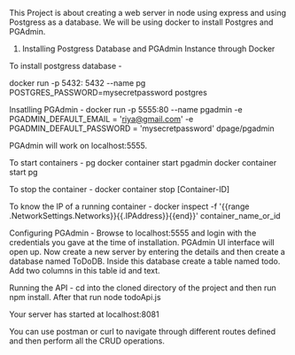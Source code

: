 This Project is about creating a web server in node using express and using Postgress as a database. We will be using docker to install Postgres and PGAdmin.

1) Installing Postgress Database and PGAdmin Instance through Docker

To install postgress database - 

docker run -p 5432: 5432 --name pg POSTGRES_PASSWORD=mysecretpassword postgres

Insatlling PGAdmin - 
docker run -p 5555:80 --name pgadmin -e PGADMIN_DEFAULT_EMAIL = 'riya@gmail.com' -e PGADMIN_DEFAULT_PASSWORD = 'mysecretpassword' dpage/pgadmin

PGAdmin will work on localhost:5555.

To start containers - 
pg
docker container start pgadmin 
docker container start pg

To stop the container - 
docker container stop [Container-ID]

To know the IP of a running container - 
docker inspect -f '{{range .NetworkSettings.Networks}}{{.IPAddress}}{{end}}' container_name_or_id

Configuring PGAdmin - 
Browse to localhost:5555 and login with the credentials you gave at the time of installation. PGAdmin UI interface will open up. 
Now create a new server by entering the details and then create a database named ToDoDB. 
Inside this database create a table named todo. Add two columns in this table id and text.

Running the API - 
cd into the cloned directory of the project and then run npm install.
After that run node todoApi.js

Your server has started at localhost:8081

You can use postman or curl to navigate through different routes defined and then perform all the CRUD operations.
